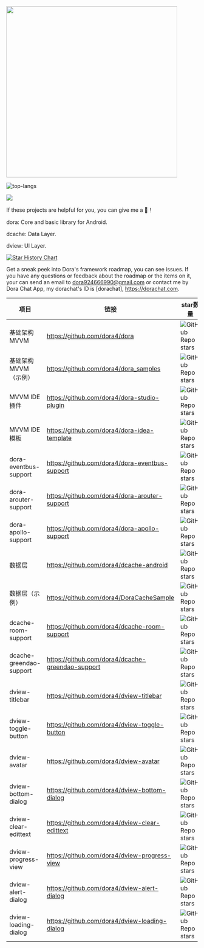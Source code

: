 <img src="https://github-readme-stats.vercel.app/api?username=dora4&count_private=true" width="450"/>

![top-langs](https://github-readme-stats.anuraghazra1.vercel.app/api/top-langs/?username=dora4&layout=compact)

![](https://github.githubassets.com/images/modules/site/sponsors/pixel-mona-heart.gif)

If these projects are helpful for you, you can give me a 🌟！

dora: Core and basic library for Android.

dcache: Data Layer.

dview: UI Layer.

[![Star History Chart](https://api.star-history.com/svg?repos=dora4/dora,dora4/dcache-android&type=Date)](https://star-history.com/#dora4/dora&dora4/dcache-android&Date)

Get a sneak peek into Dora's framework roadmap, you can see issues. If you have any questions or feedback about the roadmap or the items on it,
your can send an email to dora924666990@gmail.com or contact me by Dora Chat App, my dorachat's ID is [dorachat], https://dorachat.com.

项目 |  链接  |  star数量
---|---|---
基础架构MVVM | https://github.com/dora4/dora | ![GitHub Repo stars](https://img.shields.io/github/stars/dora4/dora?style=social)
基础架构MVVM（示例） | https://github.com/dora4/dora_samples | ![GitHub Repo stars](https://img.shields.io/github/stars/dora4/dora_samples?style=social)
MVVM IDE插件  | https://github.com/dora4/dora-studio-plugin | ![GitHub Repo stars](https://img.shields.io/github/stars/dora4/dora-studio-plugin?style=social)
MVVM IDE模板  | https://github.com/dora4/dora-idea-template | ![GitHub Repo stars](https://img.shields.io/github/stars/dora4/dora-idea-template?style=social)
dora-eventbus-support | https://github.com/dora4/dora-eventbus-support | ![GitHub Repo stars](https://img.shields.io/github/stars/dora4/dora-eventbus-support?style=social)
dora-arouter-support | https://github.com/dora4/dora-arouter-support | ![GitHub Repo stars](https://img.shields.io/github/stars/dora4/dora-arouter-support?style=social)
dora-apollo-support | https://github.com/dora4/dora-apollo-support | ![GitHub Repo stars](https://img.shields.io/github/stars/dora4/dora-apollo-support?style=social)
数据层 | https://github.com/dora4/dcache-android | ![GitHub Repo stars](https://img.shields.io/github/stars/dora4/dcache-android?style=social)
数据层（示例） | https://github.com/dora4/DoraCacheSample | ![GitHub Repo stars](https://img.shields.io/github/stars/dora4/DoraCacheSample?style=social)
dcache-room-support | https://github.com/dora4/dcache-room-support | ![GitHub Repo stars](https://img.shields.io/github/stars/dora4/dcache-room-support?style=social)
dcache-greendao-support | https://github.com/dora4/dcache-greendao-support | ![GitHub Repo stars](https://img.shields.io/github/stars/dora4/dcache-greendao-support?style=social)
dview-titlebar | https://github.com/dora4/dview-titlebar | ![GitHub Repo stars](https://img.shields.io/github/stars/dora4/dview-titlebar?style=social)
dview-toggle-button | https://github.com/dora4/dview-toggle-button | ![GitHub Repo stars](https://img.shields.io/github/stars/dora4/dview-toggle-button?style=social)
dview-avatar | https://github.com/dora4/dview-avatar | ![GitHub Repo stars](https://img.shields.io/github/stars/dora4/dview-avatar?style=social)
dview-bottom-dialog | https://github.com/dora4/dview-bottom-dialog | ![GitHub Repo stars](https://img.shields.io/github/stars/dora4/dview-bottom-dialog?style=social)
dview-clear-edittext | https://github.com/dora4/dview-clear-edittext | ![GitHub Repo stars](https://img.shields.io/github/stars/dora4/dview-clear-edittext?style=social)
dview-progress-view | https://github.com/dora4/dview-progress-view | ![GitHub Repo stars](https://img.shields.io/github/stars/dora4/dview-progress-view?style=social)
dview-alert-dialog | https://github.com/dora4/dview-alert-dialog | ![GitHub Repo stars](https://img.shields.io/github/stars/dora4/dview-alert-dialog?style=social)
dview-loading-dialog | https://github.com/dora4/dview-loading-dialog | ![GitHub Repo stars](https://img.shields.io/github/stars/dora4/dview-loading-dialog?style=social)
